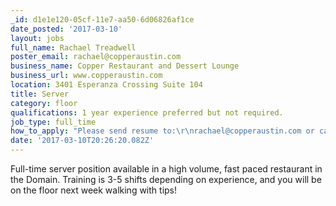 ```yaml
---
_id: d1e1e120-05cf-11e7-aa50-6d06826af1ce
date_posted: '2017-03-10'
layout: jobs
full_name: Rachael Treadwell
poster_email: rachael@copperaustin.com
business_name: Copper Restaurant and Dessert Lounge
business_url: www.copperaustin.com
location: 3401 Esperanza Crossing Suite 104
title: Server
category: floor
qualifications: 1 year experience preferred but not required.
job_type: full_time
how_to_apply: "Please send resume to:\r\nrachael@copperaustin.com or call:\r\n512-215-3633"
date: '2017-03-10T20:26:20.082Z'
---
```

Full-time server position available in a high volume, fast paced restaurant in the Domain. Training is 3-5 shifts depending on experience, and you will be on the floor next week walking with tips!
